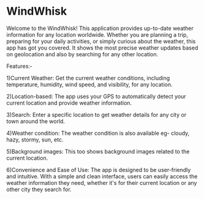 # WindWhisk
Welcome to the WindWhisk! This application provides up-to-date weather information for any location worldwide. Whether you are planning a trip, preparing for your daily activities, or simply curious about the weather, this app has got you covered. It shows the most precise weather updates based on geolocation and also by searching for any other location. 

Features:-

1)Current Weather: Get the current weather conditions, including temperature, humidity, wind speed, and visibility, for any location.

2)Location-based: The app uses your GPS to automatically detect your current location and provide weather information.

3)Search: Enter a specific location to get weather details for any city or town around the world.

4)Weather condition: The weather condition is also available eg- cloudy, hazy, stormy, sun, etc. 

5)Background images: This too shows background images related to the current location.

6)Convenience and Ease of Use: The app is designed to be user-friendly and intuitive. With a simple and clean interface, users can easily access the weather information they need, whether it's for their current location or any other city they search for.
